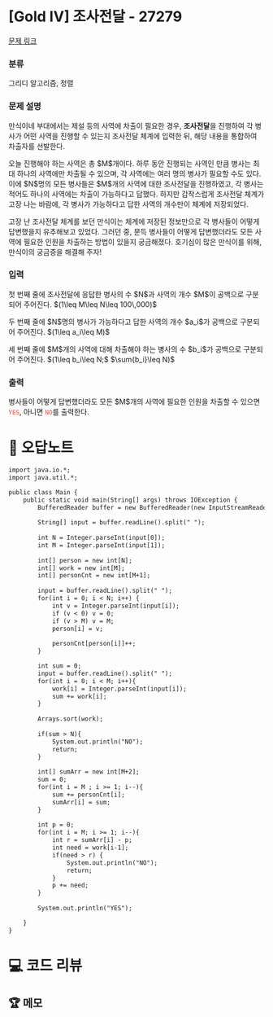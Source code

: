 # [Gold IV] 조사전달 - 27279 

[문제 링크](https://www.acmicpc.net/problem/27279) 

### 분류

그리디 알고리즘, 정렬

### 문제 설명

<p>만식이네 부대에서는 제설 등의 사역에 차출이 필요한 경우, <strong>조사전달</strong>을 진행하여 각 병사가 어떤 사역을 진행할 수 있는지 조사전달 체계에 입력한 뒤, 해당 내용을 통합하여 차출자를 선발한다.</p>

<p>오늘 진행해야 하는 사역은 총 $M$개이다. 하루 동안 진행되는 사역인 만큼 병사는 최대 하나의 사역에만 차출될 수 있으며, 각 사역에는 여러 명의 병사가 필요할 수도 있다. 이에 $N$명의 모든 병사들은 $M$개의 사역에 대한 조사전달을 진행하였고, 각 병사는 적어도 하나의 사역에는 차출이 가능하다고 답했다. 하지만 갑작스럽게 조사전달 체계가 고장 나는 바람에, 각 병사가 가능하다고 답한 사역의 개수만이 체계에 저장되었다.</p>

<p>고장 난 조사전달 체계를 보던 만식이는 체계에 저장된 정보만으로 각 병사들이 어떻게 답변했을지 유추해보고 있었다. 그러던 중, 문득 병사들이 어떻게 답변했더라도 모든 사역에 필요한 인원을 차출하는 방법이 있을지 궁금해졌다. 호기심이 많은 만식이를 위해, 만식이의 궁금증을 해결해 주자!</p>

### 입력 

 <p>첫 번째 줄에 조사전달에 응답한 병사의 수 $N$과 사역의 개수 $M$이 공백으로 구분되어 주어진다. $(1\leq M\leq N\leq 100\,000)$</p>

<p>두 번째 줄에 $N$명의 병사가 가능하다고 답한 사역의 개수 $a_i$가 공백으로 구분되어 주어진다. $(1\leq a_i\leq M)$</p>

<p>세 번째 줄에 $M$개의 사역에 대해 차출해야 하는 병사의 수 $b_i$가 공백으로 구분되어 주어진다. $(1\leq b_i\leq N;$ $\sum{b_i}\leq N)$</p>

### 출력 

 <p>병사들이 어떻게 답변했더라도 모든 $M$개의 사역에 필요한 인원을 차출할 수 있으면 <span style="color:#e74c3c;"><code>YES</code></span>, 아니면 <span style="color:#e74c3c;"><code>NO</code></span>를 출력한다.</p>



#  🚀  오답노트 

```diff
import java.io.*;
import java.util.*;

public class Main {
    public static void main(String[] args) throws IOException {
        BufferedReader buffer = new BufferedReader(new InputStreamReader(System.in));
        
        String[] input = buffer.readLine().split(" ");
        
        int N = Integer.parseInt(input[0]);
        int M = Integer.parseInt(input[1]);
        
        int[] person = new int[N];
        int[] work = new int[M];
        int[] personCnt = new int[M+1];
        
        input = buffer.readLine().split(" ");
        for(int i = 0; i < N; i++) {
            int v = Integer.parseInt(input[i]);
            if (v < 0) v = 0;          
            if (v > M) v = M; 
            person[i] = v;
            
            personCnt[person[i]]++;
        }

        int sum = 0;
        input = buffer.readLine().split(" ");
        for(int i = 0; i < M; i++){
            work[i] = Integer.parseInt(input[i]);
            sum += work[i];
        }
        
        Arrays.sort(work);
        
        if(sum > N){
            System.out.println("NO"); 
            return;
        }
        
        int[] sumArr = new int[M+2];
        sum = 0;
        for(int i = M ; i >= 1; i--){
            sum += personCnt[i];
            sumArr[i] = sum;
        }
        
        int p = 0;
        for(int i = M; i >= 1; i--){
            int r = sumArr[i] - p;
            int need = work[i-1];
            if(need > r) {
                System.out.println("NO");
                return;
            }
            p += need;
        }
        
        System.out.println("YES");

    }
}

```

# 💻 코드 리뷰




 ## 🏆 메모 

